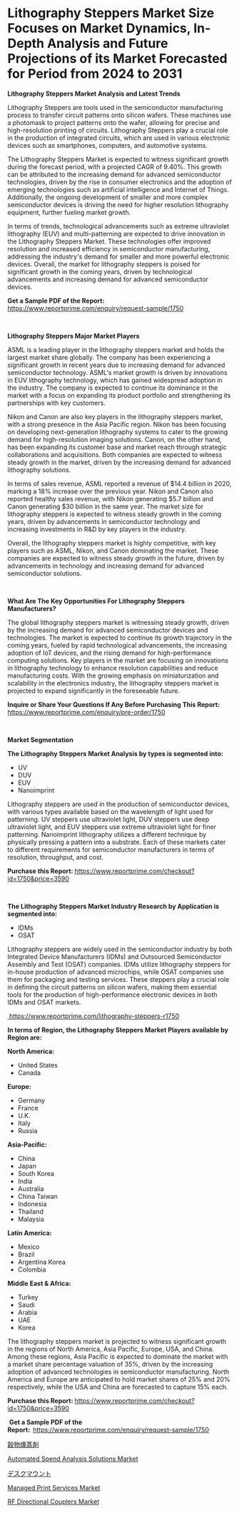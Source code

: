 <p><h1>Lithography Steppers Market Size Focuses on Market Dynamics, In-Depth Analysis and Future Projections of its Market Forecasted for Period from 2024 to 2031</h1></p><p><strong>Lithography Steppers Market Analysis and Latest Trends</strong></p>
<p><p>Lithography Steppers are tools used in the semiconductor manufacturing process to transfer circuit patterns onto silicon wafers. These machines use a photomask to project patterns onto the wafer, allowing for precise and high-resolution printing of circuits. Lithography Steppers play a crucial role in the production of integrated circuits, which are used in various electronic devices such as smartphones, computers, and automotive systems.</p><p>The Lithography Steppers Market is expected to witness significant growth during the forecast period, with a projected CAGR of 9.40%. This growth can be attributed to the increasing demand for advanced semiconductor technologies, driven by the rise in consumer electronics and the adoption of emerging technologies such as artificial intelligence and Internet of Things. Additionally, the ongoing development of smaller and more complex semiconductor devices is driving the need for higher resolution lithography equipment, further fueling market growth.</p><p>In terms of trends, technological advancements such as extreme ultraviolet lithography (EUV) and multi-patterning are expected to drive innovation in the Lithography Steppers Market. These technologies offer improved resolution and increased efficiency in semiconductor manufacturing, addressing the industry's demand for smaller and more powerful electronic devices. Overall, the market for lithography steppers is poised for significant growth in the coming years, driven by technological advancements and increasing demand for advanced semiconductor devices.</p></p>
<p><strong>Get a Sample PDF of the Report:&nbsp;</strong> <a href="https://www.reportprime.com/enquiry/request-sample/1750">https://www.reportprime.com/enquiry/request-sample/1750</a></p>
<p>&nbsp;</p>
<p><strong>Lithography Steppers Major Market Players</strong></p>
<p><p>ASML is a leading player in the lithography steppers market and holds the largest market share globally. The company has been experiencing a significant growth in recent years due to increasing demand for advanced semiconductor technology. ASML's market growth is driven by innovations in EUV lithography technology, which has gained widespread adoption in the industry. The company is expected to continue its dominance in the market with a focus on expanding its product portfolio and strengthening its partnerships with key customers.</p><p>Nikon and Canon are also key players in the lithography steppers market, with a strong presence in the Asia Pacific region. Nikon has been focusing on developing next-generation lithography systems to cater to the growing demand for high-resolution imaging solutions. Canon, on the other hand, has been expanding its customer base and market reach through strategic collaborations and acquisitions. Both companies are expected to witness steady growth in the market, driven by the increasing demand for advanced lithography solutions.</p><p>In terms of sales revenue, ASML reported a revenue of $14.4 billion in 2020, marking a 18% increase over the previous year. Nikon and Canon also reported healthy sales revenue, with Nikon generating $5.7 billion and Canon generating $30 billion in the same year. The market size for lithography steppers is expected to witness steady growth in the coming years, driven by advancements in semiconductor technology and increasing investments in R&D by key players in the industry.</p><p>Overall, the lithography steppers market is highly competitive, with key players such as ASML, Nikon, and Canon dominating the market. These companies are expected to witness steady growth in the future, driven by advancements in technology and increasing demand for advanced semiconductor solutions.</p></p>
<p>&nbsp;</p>
<p><strong>What Are The Key Opportunities For Lithography Steppers Manufacturers?</strong></p>
<p><p>The global lithography steppers market is witnessing steady growth, driven by the increasing demand for advanced semiconductor devices and technologies. The market is expected to continue its growth trajectory in the coming years, fueled by rapid technological advancements, the increasing adoption of IoT devices, and the rising demand for high-performance computing solutions. Key players in the market are focusing on innovations in lithography technology to enhance resolution capabilities and reduce manufacturing costs. With the growing emphasis on miniaturization and scalability in the electronics industry, the lithography steppers market is projected to expand significantly in the foreseeable future.</p></p>
<p><strong>Inquire or Share Your Questions If Any Before Purchasing This Report:</strong> <a href="https://www.reportprime.com/enquiry/pre-order/1750">https://www.reportprime.com/enquiry/pre-order/1750</a></p>
<p>&nbsp;</p>
<p><strong>Market Segmentation</strong></p>
<p><strong>The Lithography Steppers Market Analysis by types is segmented into:</strong></p>
<p><ul><li>UV</li><li>DUV</li><li>EUV</li><li>Nanoimprint</li></ul></p>
<p><p>Lithography steppers are used in the production of semiconductor devices, with various types available based on the wavelength of light used for patterning. UV steppers use ultraviolet light, DUV steppers use deep ultraviolet light, and EUV steppers use extreme ultraviolet light for finer patterning. Nanoimprint lithography utilizes a different technique by physically pressing a pattern into a substrate. Each of these markets cater to different requirements for semiconductor manufacturers in terms of resolution, throughput, and cost.</p></p>
<p><strong>Purchase this Report:&nbsp;</strong><a href="https://www.reportprime.com/checkout?id=1750&price=3590">https://www.reportprime.com/checkout?id=1750&price=3590</a></p>
<p>&nbsp;</p>
<p><strong>The Lithography Steppers Market Industry Research by Application is segmented into:</strong></p>
<p><ul><li>IDMs</li><li>OSAT</li></ul></p>
<p><p>Lithography steppers are widely used in the semiconductor industry by both Integrated Device Manufacturers (IDMs) and Outsourced Semiconductor Assembly and Test (OSAT) companies. IDMs utilize lithography steppers for in-house production of advanced microchips, while OSAT companies use them for packaging and testing services. These steppers play a crucial role in defining the circuit patterns on silicon wafers, making them essential tools for the production of high-performance electronic devices in both IDMs and OSAT markets.</p></p>
<p><a href="https://www.reportprime.com/lithography-steppers-r1750">&nbsp;https://www.reportprime.com/lithography-steppers-r1750</a></p>
<p><strong>In terms of Region, the Lithography Steppers Market Players available by Region are:</strong></p>
<p>
    <p> <strong> North America: </strong>
        <ul>
            <li>United States</li>
            <li>Canada</li>
        </ul>
        </p> 
    <p> <strong> Europe: </strong>
        <ul>
            <li>Germany</li>
            <li>France</li>
            <li>U.K.</li>
            <li>Italy</li>
            <li>Russia</li>
        </ul>
        </p> 
    <p> <strong> Asia-Pacific: </strong>
        <ul>
            <li>China</li>
            <li>Japan</li>
            <li>South Korea</li>
            <li>India</li>
            <li>Australia</li>
            <li>China Taiwan</li>
            <li>Indonesia</li>
            <li>Thailand</li>
            <li>Malaysia</li>
        </ul>
        </p> 
    <p> <strong> Latin America: </strong>
        <ul>
            <li>Mexico</li>
            <li>Brazil</li>
            <li>Argentina Korea</li>
            <li>Colombia</li>
        </ul>
        </p> 
    <p> <strong> Middle East & Africa: </strong>
        <ul>
            <li>Turkey</li>
            <li>Saudi</li>
            <li>Arabia</li>
            <li>UAE</li>
            <li>Korea</li>
        </ul>
    </p>
    </p>
<p><p>The lithography steppers market is projected to witness significant growth in the regions of North America, Asia Pacific, Europe, USA, and China. Among these regions, Asia Pacific is expected to dominate the market with a market share percentage valuation of 35%, driven by the increasing adoption of advanced technologies in semiconductor manufacturing. North America and Europe are anticipated to hold market shares of 25% and 20% respectively, while the USA and China are forecasted to capture 15% each.</p></p>
<p><strong>Purchase this Report: </strong><a href="https://www.reportprime.com/checkout?id=1750&price=3590">https://www.reportprime.com/checkout?id=1750&price=3590</a></p>
<p>&nbsp;<strong>Get a Sample PDF of the Report:&nbsp;&nbsp;</strong><a href="https://www.reportprime.com/enquiry/request-sample/1750">https://www.reportprime.com/enquiry/request-sample/1750</a></p>
<p><strong></strong></p>
<p><p><a href="https://github.com/JessKilback/Market-Research-Report-List-1/blob/main/455280017167.md">穀物燻蒸剤</a></p><p><a href="https://www.linkedin.com/pulse/automated-spend-analysis-solutions-market-research-report-0lk4c">Automated Spend Analysis Solutions Market</a></p><p><a href="https://medium.com/@murraycod1929/%E3%83%87%E3%82%B9%E3%82%AF%E3%83%9E%E3%82%A6%E3%83%B3%E3%83%88%E5%B8%82%E5%A0%B4%E3%81%B8%E3%81%AE%E6%B7%B1%E3%81%84%E6%8E%A2%E6%B1%82-%E3%81%9D%E3%81%AE%E3%83%88%E3%83%AC%E3%83%B3%E3%83%89-%E5%B8%82%E5%A0%B4%E3%82%BB%E3%82%B0%E3%83%A1%E3%83%B3%E3%83%86%E3%83%BC%E3%82%B7%E3%83%A7%E3%83%B3-%E7%AB%B6%E4%BA%89%E5%88%86%E6%9E%90-1e1aed2995e5">デスクマウント</a></p><p><a href="https://issuu.com/reportprime-2/docs/managed-print-services-market-size-2030.pptx">Managed Print Services Market</a></p><p><a href="https://github.com/Hazelklievgspy6vdcsmu106w/Market-Research-Report-List-3/blob/main/rf-directional-couplers-market.md">RF Directional Couplers Market</a></p></p>